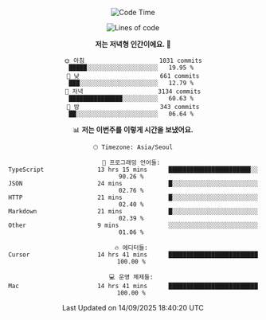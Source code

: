 <div align='center'>
 
<!--START_SECTION:waka-->
![Code Time](http://img.shields.io/badge/Code%20Time-4%2C608%20hrs%2044%20mins-blue)

![Lines of code](https://img.shields.io/badge/%EC%A0%80%EB%8A%94%20%EC%97%AC%ED%83%9C%EA%B9%8C%EC%A7%80%20-2.1%20million%20%EC%A4%84%EC%9D%98%20%EC%BD%94%EB%93%9C%EB%A5%BC%20%EC%9E%91%EC%84%B1%ED%96%88%EC%96%B4%EC%9A%94.-blue)

**저는 저녁형 인간이에요. 🦉** 

```text
🌞 아침                     1031 commits        █████░░░░░░░░░░░░░░░░░░░░   19.95 % 
🌆 낮　                     661 commits         ███░░░░░░░░░░░░░░░░░░░░░░   12.79 % 
🌃 저녁                     3134 commits        ███████████████░░░░░░░░░░   60.63 % 
🌙 밤　                     343 commits         ██░░░░░░░░░░░░░░░░░░░░░░░   06.64 % 
```


📊 **저는 이번주를 이렇게 시간을 보냈어요.** 

```text
🕑︎ Timezone: Asia/Seoul

💬 프로그래밍 언어들: 
TypeScript               13 hrs 15 mins      ███████████████████████░░   90.26 % 
JSON                     24 mins             █░░░░░░░░░░░░░░░░░░░░░░░░   02.76 % 
HTTP                     21 mins             █░░░░░░░░░░░░░░░░░░░░░░░░   02.40 % 
Markdown                 21 mins             █░░░░░░░░░░░░░░░░░░░░░░░░   02.39 % 
Other                    9 mins              ░░░░░░░░░░░░░░░░░░░░░░░░░   01.06 % 

🔥 에디터들: 
Cursor                   14 hrs 41 mins      █████████████████████████   100.00 % 

💻 운영 체제들: 
Mac                      14 hrs 41 mins      █████████████████████████   100.00 % 
```


 Last Updated on 14/09/2025 18:40:20 UTC
<!--END_SECTION:waka-->
 </div>
<!---
Emewjin/Emewjin is a ✨ special ✨ repository because its `README.md` (this file) appears on your GitHub profile.
You can click the Preview link to take a look at your changes.
--->
